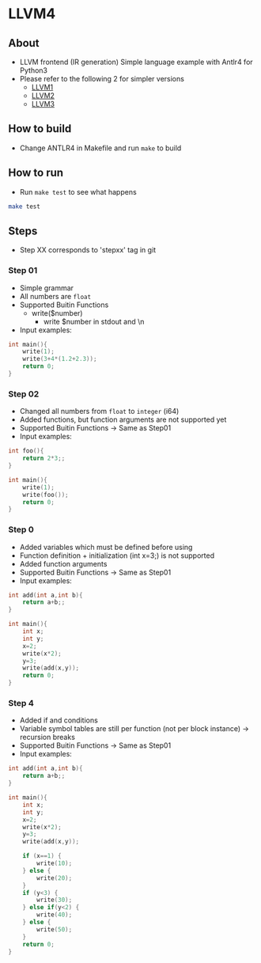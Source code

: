 # LLVM4

## About

* LLVM frontend (IR generation) Simple language example with Antlr4 for Python3
* Please refer to the following 2 for simpler versions
  * [LLVM1](https://github.com/sokoide/llvm1)
  * [LLVM2](https://github.com/sokoide/llvm2)
  * [LLVM3](https://github.com/sokoide/llvm3)


## How to build

* Change ANTLR4 in Makefile and run `make` to build

## How to run

* Run `make test` to see what happens

```sh
make test

```


## Steps

* Step XX corresponds to 'stepxx' tag in git

### Step 01

* Simple grammar
* All numbers are `float`
* Supported Buitin Functions
  * write($number)
    * write $number in stdout and \n
* Input examples:

```c
int main(){
	write(1);
	write(3+4*(1.2+2.3));
	return 0;
}
```

### Step 02

* Changed all numbers from `float` to `integer` (i64)
* Added functions, but function arguments are not supported yet
* Supported Buitin Functions -> Same as Step01
* Input examples:

```c
int foo(){
	return 2*3;;
}

int main(){
	write(1);
	write(foo());
	return 0;
}
```

### Step 0

* Added variables which must be defined before using
* Function definition + initialization (int x=3;) is not supported
* Added function arguments
* Supported Buitin Functions -> Same as Step01
* Input examples:

```c
int add(int a,int b){
	return a+b;;
}

int main(){
	int x;
	int y;
	x=2;
	write(x*2);
	y=3;
	write(add(x,y));
	return 0;
}
```

### Step 4

* Added if and conditions
* Variable symbol tables are still per function (not per block instance) -> recursion breaks
* Supported Buitin Functions -> Same as Step01
* Input examples:

```c
int add(int a,int b){
	return a+b;;
}

int main(){
	int x;
	int y;
	x=2;
	write(x*2);
	y=3;
	write(add(x,y));

	if (x==1) {
		write(10);
	} else {
		write(20);
	}
	if (y<3) {
		write(30);
	} else if(y<2) {
		write(40);
	} else {
		write(50);
	}
	return 0;
}
```
